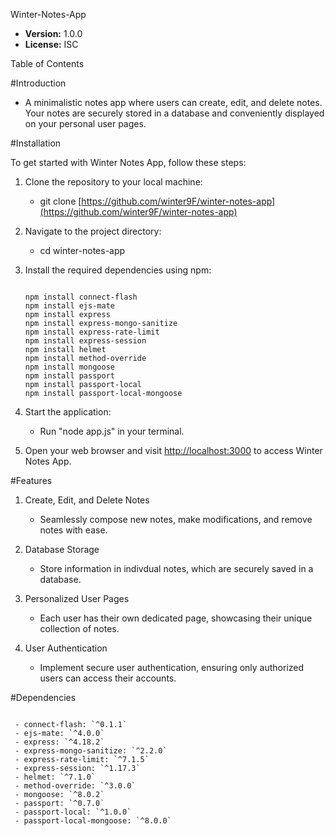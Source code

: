 Winter-Notes-App

  - **Version:** 1.0.0
  - **License:** ISC



Table of Contents

#Introduction

  - A minimalistic notes app where users can create, edit, and delete notes. Your notes are securely stored in a database and conveniently displayed on your personal user pages. 



#Installation

To get started with Winter Notes App, follow these steps:

1. Clone the repository to your local machine:

    - git clone [https://github.com/winter9F/winter-notes-app](https://github.com/winter9F/winter-notes-app)

2. Navigate to the project directory:

    - cd winter-notes-app

3. Install the required dependencies using npm:

    ```
  
    npm install connect-flash
    npm install ejs-mate
    npm install express
    npm install express-mongo-sanitize
    npm install express-rate-limit
    npm install express-session
    npm install helmet
    npm install method-override
    npm install mongoose
    npm install passport
    npm install passport-local
    npm install passport-local-mongoose
    
    ```

4. Start the application:
    
    - Run "node app.js" in your terminal.

5. Open your web browser and visit [http://localhost:3000](http://localhost:3000) to access Winter Notes App.



#Features

1. Create, Edit, and Delete Notes

    - Seamlessly compose new notes, make modifications, and remove notes with ease.

2. Database Storage

    -  Store information in indivdual notes, which are securely saved in a database.

3. Personalized User Pages

    - Each user has their own dedicated page, showcasing their unique collection of notes.

4. User Authentication

   - Implement secure user authentication, ensuring only authorized users can access their accounts.




#Dependencies

  ```
  
   - connect-flash: `^0.1.1`
   - ejs-mate: `^4.0.0`
   - express: `^4.18.2`
   - express-mongo-sanitize: `^2.2.0`
   - express-rate-limit: `^7.1.5`
   - express-session: `^1.17.3`
   - helmet: `^7.1.0`
   - method-override: `^3.0.0`
   - mongoose: `^8.0.2`
   - passport: `^0.7.0`
   - passport-local: `^1.0.0`
   - passport-local-mongoose: `^8.0.0`

  ```


